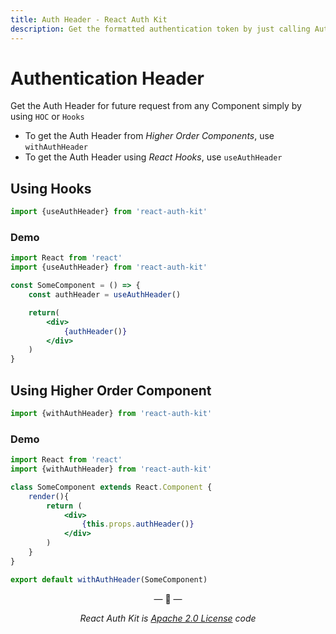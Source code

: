 ```yaml
---
title: Auth Header - React Auth Kit
description: Get the formatted authentication token by just calling Auth Header hook or Higher order component and pass it to all the API calls.
---
```



# Authentication Header

Get the Auth Header for future request from any Component simply by using `HOC` or `Hooks`

- To get the Auth Header from _Higher Order Components_, use `withAuthHeader`
- To get the Auth Header using _React Hooks_, use `useAuthHeader`

<div data-ea-publisher="authkitarkadipme" data-ea-type="text" id="authheader"></div>

## Using Hooks

```js
import {useAuthHeader} from 'react-auth-kit'
```

### Demo

```jsx
import React from 'react'
import {useAuthHeader} from 'react-auth-kit'

const SomeComponent = () => {
    const authHeader = useAuthHeader()

    return(
        <div>
            {authHeader()}
        </div>
    )
}
```

## Using Higher Order Component

```jsx
import {withAuthHeader} from 'react-auth-kit'
```

### Demo

```jsx
import React from 'react'
import {withAuthHeader} from 'react-auth-kit'

class SomeComponent extends React.Component {
    render(){
        return (
            <div>
                {this.props.authHeader()}
            </div>
        )
    }
}

export default withAuthHeader(SomeComponent)
```

<p align="center">&mdash; 🔑  &mdash;</p>
<p align="center"><i>React Auth Kit is <a href="https://github.com/react-auth-kit/react-auth-kit/blob/master/LICENSE">Apache 2.0 License</a> code</i></p>
